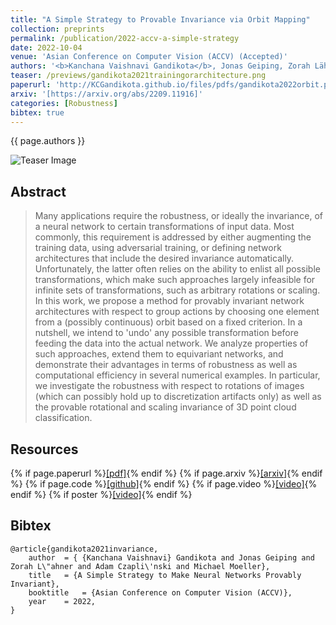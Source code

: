 ```yaml
---
title: "A Simple Strategy to Provable Invariance via Orbit Mapping"
collection: preprints
permalink: /publication/2022-accv-a-simple-strategy
date: 2022-10-04
venue: 'Asian Conference on Computer Vision (ACCV) (Accepted)'
authors: '<b>Kanchana Vaishnavi Gandikota</b>, Jonas Geiping, Zorah Lähner, Adam Czapliński, Michael Moeller'
teaser: /previews/gandikota2021trainingorarchitecture.png
paperurl: 'http://KCGandikota.github.io/files/pdfs/gandikota2022orbit.pdf'
arxiv: '[https://arxiv.org/abs/2209.11916]'
categories: [Robustness]
bibtex: true
---
```


{{ page.authors }}

<img class="pub_teaser" src="../images/previews/trainingorarchitecture.png" alt="Teaser Image" title="teaser" />

## Abstract

> Many applications require the robustness, or ideally the invariance, of a neural network to certain transformations of input data. Most commonly, this requirement is addressed by either augmenting the training data, using adversarial training, or defining network architectures that include the desired invariance automatically. Unfortunately, the latter often relies on the ability to enlist all possible transformations, which make such approaches largely infeasible for infinite sets of transformations, such as arbitrary rotations or scaling. In this work, we propose a method for provably invariant network architectures with respect to group actions by choosing one element from a (possibly continuous) orbit based on a fixed criterion. In a nutshell, we intend to 'undo' any possible transformation before feeding the data into the actual network. We analyze properties of such approaches, extend them to equivariant networks, and demonstrate their advantages in terms of robustness as well as computational efficiency in several numerical examples. In particular, we investigate the robustness with respect to rotations of images (which can possibly hold up to discretization artifacts only) as well as the provable rotational and scaling invariance of 3D point cloud classification.


## Resources

{% if page.paperurl %}<a href=" {{ page.paperurl }} ">[pdf]</a>{% endif %} {% if page.arxiv %}<a href=" {{ page.arxiv }} ">[arxiv]</a>{% endif %} {% if page.code %}<a href=" {{ page.code }} ">[github]</a>{% endif %} {% if page.video %}<a href=" {{ page.video }} ">[video]</a>{% endif %} {% if poster %}<a href=" {{ page.poster }} ">[video]</a>{% endif %}

## Bibtex

    @article{gandikota2021invariance,
        author 	= { {Kanchana Vaishnavi} Gandikota and Jonas Geiping and Zorah L\"ahner and Adam Czapli\'nski and Michael Moeller},
        title 	= {A Simple Strategy to Make Neural Networks Provably Invariant},
        booktitle   = {Asian Conference on Computer Vision (ACCV)},
        year 	= 2022,
    }
